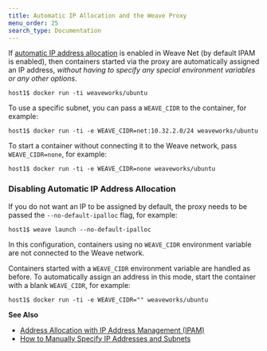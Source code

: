 ```yaml
---
title: Automatic IP Allocation and the Weave Proxy
menu_order: 25
search_type: Documentation
---
```



If [automatic IP address allocation](/site/ipam.md) is enabled in Weave Net (by default IPAM is enabled),
then containers started via the proxy are automatically assigned an IP address, *without having to specify any
special environment variables or any other options*.

    host1$ docker run -ti weaveworks/ubuntu

To use a specific subnet, you can pass a `WEAVE_CIDR` to the container, for example:

    host1$ docker run -ti -e WEAVE_CIDR=net:10.32.2.0/24 weaveworks/ubuntu

To start a container without connecting it to the Weave network, pass
`WEAVE_CIDR=none`, for example:

    host1$ docker run -ti -e WEAVE_CIDR=none weaveworks/ubuntu

### Disabling Automatic IP Address Allocation

If you do not want an IP to be assigned by default, the proxy needs to
be passed the `--no-default-ipalloc` flag, for example:

    host1$ weave launch --no-default-ipalloc

In this configuration, containers using no `WEAVE_CIDR` environment
variable are not connected to the Weave network.

Containers started with a `WEAVE_CIDR` environment variable are handled as before.
To automatically assign an address in this mode, start the
container with a blank `WEAVE_CIDR`, for example:

    host1$ docker run -ti -e WEAVE_CIDR="" weaveworks/ubuntu

**See Also**

 * [Address Allocation with IP Address Management (IPAM)](/site/ipam.md)
 * [How to Manually Specify IP Addresses and Subnets](/site/using-weave/manual-ip-address.md)
